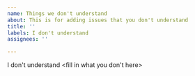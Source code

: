 ```yaml
---
name: Things we don't understand
about: This is for adding issues that you don't understand
title: ''
labels: I don't understand
assignees: ''

---
```


I don't understand <fill in what you don't here>
